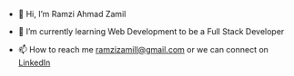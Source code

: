 - 👋 Hi, I’m Ramzi Ahmad Zamil

- 🌱 I’m currently learning Web Development to be a Full Stack Developer

- 📫 How to reach me ramzizamill@gmail.com or we can connect on [LinkedIn](www.linkedin.com/in/ramzizamil)

<!---
RamziZamil/RamziZamil is a ✨ special ✨ repository because its `README.md` (this file) appears on your GitHub profile.
You can click the Preview link to take a look at your changes.
--->

